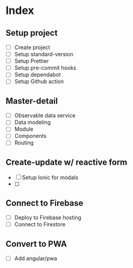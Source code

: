 # Index

## Setup project

- [ ] Create project
- [ ] Setup standard-version
- [ ] Setup Prettier
- [ ] Setup pre-commit hooks
- [ ] Setup dependabot
- [ ] Setup Github action

## Master-detail

- [ ] Observable data service
- [ ] Data modeling
- [ ] Module
- [ ] Components
- [ ] Routing

## Create-update w/ reactive form

- [ ] Setup Ionic for modals
- [ ]

## Connect to Firebase

- [ ] Deploy to Firebase hosting
- [ ] Connect to Firestore

## Convert to PWA

- [ ] Add angular/pwa
